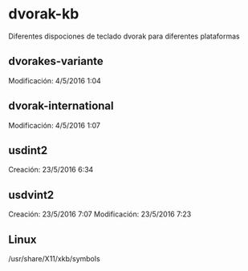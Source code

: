 # dvorak-kb
Diferentes dispociones de teclado dvorak para diferentes plataformas

## dvorakes-variante 
Modificación: 4/5/2016 1:04

## dvorak-international
Modificación: 4/5/2016 1:07

## usdint2
Creación: 23/5/2016 6:34

## usdvint2
Creación: 23/5/2016 7:07
Modificación: 23/5/2016 7:23

## Linux
/usr/share/X11/xkb/symbols

